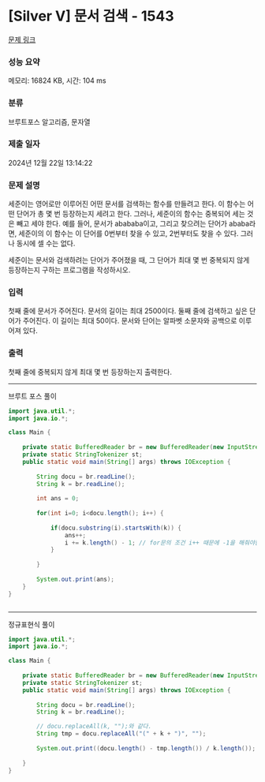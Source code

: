 # [Silver V] 문서 검색 - 1543 

[문제 링크](https://www.acmicpc.net/problem/1543) 

### 성능 요약

메모리: 16824 KB, 시간: 104 ms

### 분류

브루트포스 알고리즘, 문자열

### 제출 일자

2024년 12월 22일 13:14:22

### 문제 설명

<p>세준이는 영어로만 이루어진 어떤 문서를 검색하는 함수를 만들려고 한다. 이 함수는 어떤 단어가 총 몇 번 등장하는지 세려고 한다. 그러나, 세준이의 함수는 중복되어 세는 것은 빼고 세야 한다. 예를 들어, 문서가 abababa이고, 그리고 찾으려는 단어가 ababa라면, 세준이의 이 함수는 이 단어를 0번부터 찾을 수 있고, 2번부터도 찾을 수 있다. 그러나 동시에 셀 수는 없다.</p>

<p>세준이는 문서와 검색하려는 단어가 주어졌을 때, 그 단어가 최대 몇 번 중복되지 않게 등장하는지 구하는 프로그램을 작성하시오.</p>

### 입력 

 <p>첫째 줄에 문서가 주어진다. 문서의 길이는 최대 2500이다. 둘째 줄에 검색하고 싶은 단어가 주어진다. 이 길이는 최대 50이다. 문서와 단어는 알파벳 소문자와 공백으로 이루어져 있다.</p>

### 출력 

 <p>첫째 줄에 중복되지 않게 최대 몇 번 등장하는지 출력한다.</p>

---

브루트 포스 풀이

```java
import java.util.*;
import java.io.*;

class Main {
    
    private static BufferedReader br = new BufferedReader(new InputStreamReader(System.in));
    private static StringTokenizer st;
    public static void main(String[] args) throws IOException {
        
        String docu = br.readLine();
        String k = br.readLine();
        
        int ans = 0;
        
        for(int i=0; i<docu.length(); i++) {
            
            if(docu.substring(i).startsWith(k)) {
                ans++;
                i += k.length() - 1; // for문의 조건 i++ 때문에 -1을 해줘야함.
            }
            
        }
        
        System.out.print(ans);
    }
}



```

---

정규표현식 풀이

```java
import java.util.*;
import java.io.*;

class Main {
    
    private static BufferedReader br = new BufferedReader(new InputStreamReader(System.in));
    private static StringTokenizer st;
    public static void main(String[] args) throws IOException {
        
        String docu = br.readLine();
        String k = br.readLine();

        // docu.replaceAll(k, "");와 같다.
        String tmp = docu.replaceAll("(" + k + ")", "");
        
        System.out.print((docu.length() - tmp.length()) / k.length()); 
        
    }
}



```
